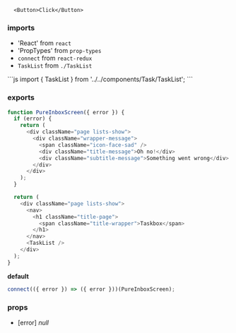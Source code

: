 
<!-- STORY -->

      <Button>Click</Button>

### imports

  - 'React' from `react`
  - 'PropTypes' from `prop-types`
  - `connect` from `react-redux`
  - `TaskList` from `./TaskList`

\`\`\`js import { TaskList } from '../../components/Task/TaskList'; \`\`\`

### exports

```js
function PureInboxScreen({ error }) {
  if (error) {
    return (
      <div className="page lists-show">
        <div className="wrapper-message">
          <span className="icon-face-sad" />
          <div className="title-message">Oh no!</div>
          <div className="subtitle-message">Something went wrong</div>
        </div>
      </div>
    );
  }

  return (
    <div className="page lists-show">
      <nav>
        <h1 className="title-page">
          <span className="title-wrapper">Taskbox</span>
        </h1>
      </nav>
      <TaskList />
    </div>
  );
}
```

__default__

```js
connect(({ error }) => ({ error }))(PureInboxScreen);
```

### props

<!-- PROPS -->

  - [error] <string> *null*
